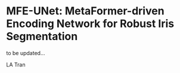 # MFE-UNet: MetaFormer-driven Encoding Network for Robust Iris Segmentation

to be updated...

LA Tran
